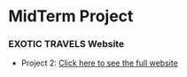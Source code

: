 # MidTerm Project  

### EXOTIC TRAVELS Website

- Project 2: [Click here to see the full website](http://www.media15live.com/studentsUpload/BARDINI_1585582065/)


